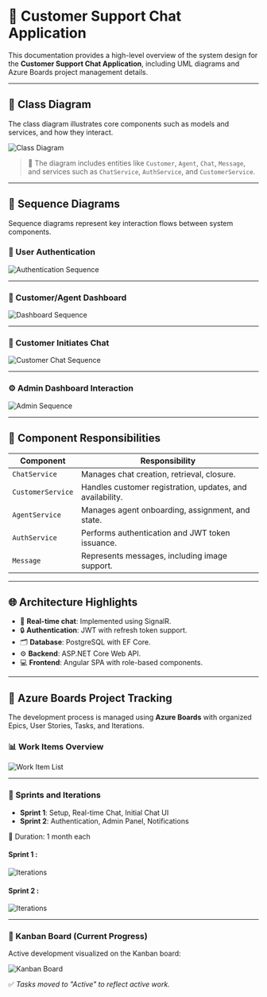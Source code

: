 # 🧩 Customer Support Chat Application

This documentation provides a high-level overview of the system design for the **Customer Support Chat Application**, including UML diagrams and Azure Boards project management details.

---

## 📐 Class Diagram

The class diagram illustrates core components such as models and services, and how they interact.

![Class Diagram](./images/chatapp-class.png)

> 📌 The diagram includes entities like `Customer`, `Agent`, `Chat`, `Message`, and services such as `ChatService`, `AuthService`, and `CustomerService`.

---

## 🔁 Sequence Diagrams

Sequence diagrams represent key interaction flows between system components.

### 🔐 User Authentication

![Authentication Sequence](./images/seq-login.png)

---

### 👤 Customer/Agent Dashboard

![Dashboard Sequence](./images/seq-dashboarduser.png)

---

### 💬 Customer Initiates Chat

![Customer Chat Sequence](./images/seq-userchat.png)

---

### ⚙️ Admin Dashboard Interaction

![Admin Sequence](./images/seq-dashboardadmin.png)

---

## 🧱 Component Responsibilities

| Component         | Responsibility                                                  |
|------------------|------------------------------------------------------------------|
| `ChatService`     | Manages chat creation, retrieval, closure.                      |
| `CustomerService` | Handles customer registration, updates, and availability.       |
| `AgentService`    | Manages agent onboarding, assignment, and state.                |
| `AuthService`     | Performs authentication and JWT token issuance.                 |
| `Message`         | Represents messages, including image support.                   |

---

## 🌐 Architecture Highlights

- 🔄 **Real-time chat**: Implemented using SignalR.
- 🔒 **Authentication**: JWT with refresh token support.
- 🗂️ **Database**: PostgreSQL with EF Core.
- ⚙️ **Backend**: ASP.NET Core Web API.
- 💻 **Frontend**: Angular SPA with role-based components.

---

## 🚀 Azure Boards Project Tracking

The development process is managed using **Azure Boards** with organized Epics, User Stories, Tasks, and Iterations.

### 📊 Work Items Overview

![Work Item List](./images/workitems.png)

---

### 🧭 Sprints and Iterations

- **Sprint 1**: Setup, Real-time Chat, Initial Chat UI
- **Sprint 2**: Authentication, Admin Panel, Notifications

📅 Duration: 1 month each

#### Sprint 1 :

![Iterations](./images/sprint-it1.png)

#### Sprint 2 :

![Iterations](./images/sprint-it2.png)

---

### 🧱 Kanban Board (Current Progress)

Active development visualized on the Kanban board:

![Kanban Board](./images/kanban.png)

✅ *Tasks moved to "Active" to reflect active work.*
